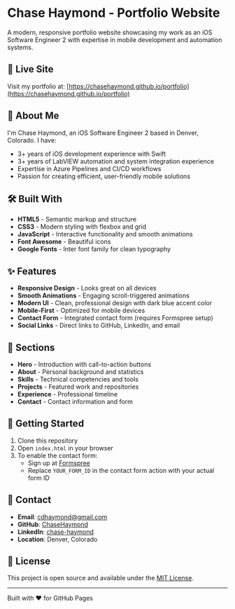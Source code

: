 # Chase Haymond - Portfolio Website

A modern, responsive portfolio website showcasing my work as an iOS Software Engineer 2 with expertise in mobile development and automation systems.

## 🚀 Live Site

Visit my portfolio at: [https://chasehaymond.github.io/portfolio](https://chasehaymond.github.io/portfolio)

## 📱 About Me

I'm Chase Haymond, an iOS Software Engineer 2 based in Denver, Colorado. I have:
- 3+ years of iOS development experience with Swift
- 3+ years of LabVIEW automation and system integration experience
- Expertise in Azure Pipelines and CI/CD workflows
- Passion for creating efficient, user-friendly mobile solutions

## 🛠️ Built With

- **HTML5** - Semantic markup and structure
- **CSS3** - Modern styling with flexbox and grid
- **JavaScript** - Interactive functionality and smooth animations
- **Font Awesome** - Beautiful icons
- **Google Fonts** - Inter font family for clean typography

## ✨ Features

- **Responsive Design** - Looks great on all devices
- **Smooth Animations** - Engaging scroll-triggered animations
- **Modern UI** - Clean, professional design with dark blue accent color
- **Mobile-First** - Optimized for mobile devices
- **Contact Form** - Integrated contact form (requires Formspree setup)
- **Social Links** - Direct links to GitHub, LinkedIn, and email

## 📁 Sections

- **Hero** - Introduction with call-to-action buttons
- **About** - Personal background and statistics
- **Skills** - Technical competencies and tools
- **Projects** - Featured work and repositories
- **Experience** - Professional timeline
- **Contact** - Contact information and form

## 🚀 Getting Started

1. Clone this repository
2. Open `index.html` in your browser
3. To enable the contact form:
   - Sign up at [Formspree](https://formspree.io)
   - Replace `YOUR_FORM_ID` in the contact form action with your actual form ID

## 📧 Contact

- **Email**: [cdhaymond@gmail.com](mailto:cdhaymond@gmail.com)
- **GitHub**: [ChaseHaymond](https://github.com/ChaseHaymond)
- **LinkedIn**: [chase-haymond](https://www.linkedin.com/in/chase-haymond)
- **Location**: Denver, Colorado

## 📄 License

This project is open source and available under the [MIT License](LICENSE).

---

Built with ❤️ for GitHub Pages
